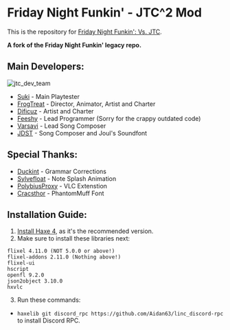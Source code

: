 # Friday Night Funkin' - JTC^2 Mod

This is the repository for [Friday Night Funkin': Vs. JTC](https://gamebanana.com/mods/46741).

**A fork of the Friday Night Funkin' legacy repo.**


## Main Developers:
![jtc_dev_team](https://user-images.githubusercontent.com/58647349/173499193-ae4abb15-6879-40b1-b87a-d34a324a28ad.png)
- [Suki](https://www.youtube.com/channel/UCMI12jyPsfv8ncm5VjD8h5w) - Main Playtester
- [FrogTreat](https://oliwiadeyna.wixsite.com/frogtreat) - Director, Animator, Artist and Charter
- [Dificuz](https://www.youtube.com/channel/UCTJR8HpFUTUgyg7scqH7wIw) - Artist and Charter
- [Feeshy](https://twitter.com/JustFeeshy) - Lead Programmer (Sorry for the crappy outdated code)
- [Varsavi](https://www.instagram.com/varsavi_official/) - Lead Song Composer
- [JDST](https://www.youtube.com/@JDST) - Song Composer and Joul's Soundfont

## Special Thanks:
- [Duckint](https://github.com/Duckint) - Grammar Corrections
- [Sylvefloat](https://github.com/Sylvefloat) - Note Splash Animation
- [PolybiusProxy](https://github.com/polybiusproxy) - VLC Extenstion
- [Cracsthor](https://gamebanana.com/members/1844732) - PhantomMuff Font

## Installation Guide:
1. [Install Haxe 4](https://haxe.org/download/version), as it's the recommended version.
2. Make sure to install these libraries next:

```
flixel 4.11.0 (NOT 5.0.0 or above!)
flixel-addons 2.11.0 (Nothing above!)
flixel-ui
hscript
openfl 9.2.0
json2object 3.10.0
hxvlc
```
3. Run these commands:
* `haxelib git discord_rpc https://github.com/Aidan63/linc_discord-rpc` to install Discord RPC.
